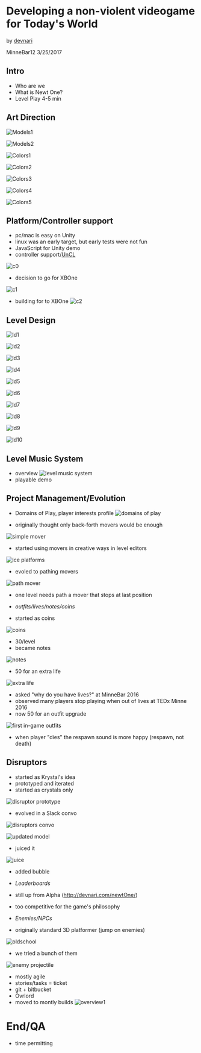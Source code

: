 Developing a non-violent videogame for Today's World
====================================================

by [devnari](http://devnari.com)

MinneBar12 3/25/2017 

Intro
---------
- Who are we
- What is Newt One?
- Level Play 4-5 min

Art Direction
-------------
![Models1](MO1.png)

![Models2](MO2.png)

![Colors1](Col1.png)

![Colors2](Col2.png)

![Colors3](Col3.png)

![Colors4](Col4.png)

![Colors5](Col5.png)

 
Platform/Controller support
---------------------------
 - pc/mac is easy on Unity
 - linux was an early target, but early tests were not fun
 - JavaScript for Unity demo
 - controller support/[UnCL](http://devjana.net/uncl/api)
 
 ![c0](c_supportedController.jpg)
 
 - decision to go for XBOne
 
 ![c1](c_sdk.jpg)
 
 - building for to XBOne
![c2](c_xboneBuild0.jpg)


Level Design
------------
![ld1](http://i.imgur.com/7Tycv2z.png)

![ld2](http://i.imgur.com/Eb5PyQw.png)

![ld3](http://i.imgur.com/5N15Xjq.png)

![ld4](http://i.imgur.com/9QY1C50.png)

![ld5](http://i.imgur.com/73OrrvT.png)

![ld6](LD5.png)

![ld7](LD6.png)

![ld8](LD7.png)
 
![ld9](LD8.png)

![ld10](LD9.png)

Level Music System
-------------------
- overview
![level music system](http://i.imgur.com/xkYgI2E.png)
- playable demo

Project Management/Evolution
----------------------------
 - Domains of Play, player interests profile
![domains of play](newtDomains.png)
* originally thought only back-forth movers would be enough

![simple mover](http://i.giphy.com/wJBvOcuQGQ4wM.gif)

- started using movers in creative ways in level editors

![ice platforms](http://i.giphy.com/ao8jlGusmfFPq.gif)

- evoled to pathing movers

![path mover](http://i.giphy.com/12VgkJtVNatuhi.gif)

- one level needs path a mover that stops at last position

- *outfits/lives/notes/coins*
- started as coins

![coins](http://i.imgur.com/IzUyEZX.gif)

- 30/level
- became notes

![notes](http://i.giphy.com/zmgRgFI3Xtvj2.gif)

- 50 for an extra life

![extra life](http://i.giphy.com/cB4ukcrbK9lfi.gif)

- asked "why do you have lives?" at MinneBar 2016
- observed many players stop playing when out of lives at TEDx Minne 2016
- now 50 for an outfit upgrade

![first in-game outfits](http://i.imgur.com/YWOoPvt.png)

- when player "dies" the respawn sound is more happy (respawn, not death)

Disruptors
----------
- started as Krystal's idea
- prototyped and iterated
- started as crystals only

![disruptor prototype](http://i.giphy.com/1O56HXGkmcNUI.gif)
- evolved in a Slack convo
 
![disruptors convo](http://i.imgur.com/EYEMZZh.png)

![updated model](http://i.giphy.com/PqKEG8xOsARva.gif)
- juiced it

![juice](http://i.giphy.com/whuC8e1GX7xx6.gif)
- added bubble

- *Leaderboards*
- still up from Alpha (http://devnari.com/newtOne/)
- too competitive for the game's philosophy

- *Enemies/NPCs*
- originally standard 3D platformer (jump on enemies)

![oldschool](http://i.giphy.com/kMKAzu88RozbW.gif)

- we tried a bunch of them

![enemy projectile](http://i.giphy.com/ypsGwe0VutBHG.gif)

 - mostly agile
 - stories/tasks = ticket
 - git + bitbucket 
 - Ovrlord
 - moved to montly builds
![overview1](http://i.imgur.com/MpIJKl1.png)

End/QA
======
- time permitting
